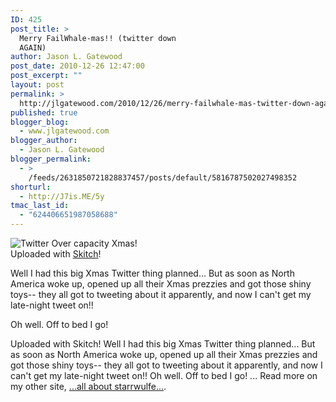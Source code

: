 ```yaml
---
ID: 425
post_title: >
  Merry FailWhale-mas!! (twitter down
  AGAIN)
author: Jason L. Gatewood
post_date: 2010-12-26 12:47:00
post_excerpt: ""
layout: post
permalink: >
  http://jlgatewood.com/2010/12/26/merry-failwhale-mas-twitter-down-again/
published: true
blogger_blog:
  - www.jlgatewood.com
blogger_author:
  - Jason L. Gatewood
blogger_permalink:
  - >
    /feeds/2631850721828837457/posts/default/5816787502027498352
shorturl:
  - http://J7is.ME/5y
tmac_last_id:
  - "624406651987058688"
---
```

<div><img src="http://www.jlgatewood.com/wp-content/uploads/2011/03/20101225-nq9s8j64hqb2kfca6c72qxg42x.preview.jpg" alt="Twitter Over capacity Xmas!" /><br /><span>Uploaded with <a href="http://skitch.com">Skitch</a>!</span></div> <p>Well I had this big Xmas Twitter thing planned...  But as soon as North America woke up, opened up all their Xmas prezzies and got those shiny toys-- they all got to tweeting about it apparently, and now I can't get my late-night tweet on!!  </p><p>Oh well.  Off to bed I go!</p>Uploaded with Skitch!     Well I had this big Xmas Twitter thing planned...  But as soon as North America woke up, opened up all their Xmas prezzies and got those shiny toys-- they all got to tweeting about it apparently, and now I can't get my late-night tweet on!!  Oh well.  Off to bed I go! ...  Read more on my other site, <a href="http://starrwulfe.info/merry-failwhale-mas-twitter-down-again">...all about starrwulfe...</a>. 